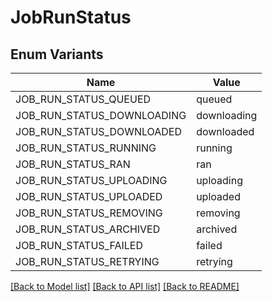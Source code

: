 # JobRunStatus

## Enum Variants

| Name | Value |
|---- | -----|
| JOB_RUN_STATUS_QUEUED | queued |
| JOB_RUN_STATUS_DOWNLOADING | downloading |
| JOB_RUN_STATUS_DOWNLOADED | downloaded |
| JOB_RUN_STATUS_RUNNING | running |
| JOB_RUN_STATUS_RAN | ran |
| JOB_RUN_STATUS_UPLOADING | uploading |
| JOB_RUN_STATUS_UPLOADED | uploaded |
| JOB_RUN_STATUS_REMOVING | removing |
| JOB_RUN_STATUS_ARCHIVED | archived |
| JOB_RUN_STATUS_FAILED | failed |
| JOB_RUN_STATUS_RETRYING | retrying |


[[Back to Model list]](../README.md#documentation-for-models) [[Back to API list]](../README.md#documentation-for-api-endpoints) [[Back to README]](../README.md)


